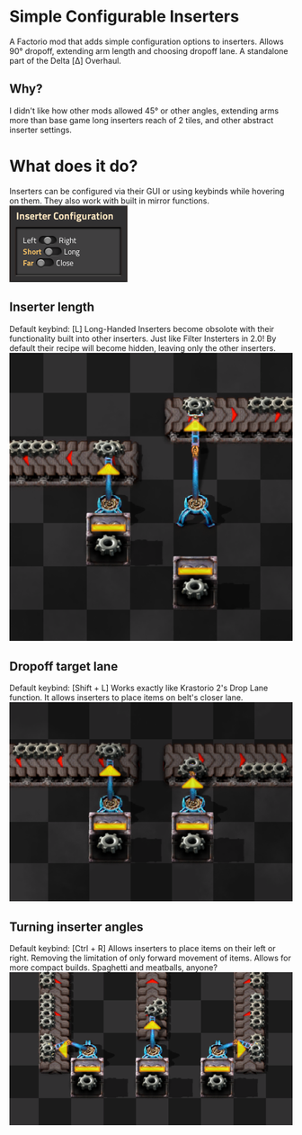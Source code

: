 # Simple Configurable Inserters
A Factorio mod that adds simple configuration options to inserters.
Allows 90° dropoff, extending arm length and choosing dropoff lane.
A standalone part of the Delta [Δ] Overhaul.

## Why?
I didn't like how other mods allowed 45° or other angles, extending arms more than base game long inserters reach of 2 tiles, and other abstract inserter settings.

# What does it do?
Inserters can be configured via their GUI or using keybinds while hovering on them.
They also work with built in mirror functions.
![GUI Showcase](showcase_assets/GUI.png)

## Inserter length
Default keybind: [L]
Long-Handed Inserters become obsolote with their functionality built into other inserters. Just like Filter Insterters in 2.0! 
By default their recipe will become hidden, leaving only the other inserters.
![Variable length](showcase_assets/Length.png)

## Dropoff target lane
Default keybind: [Shift + L]
Works exactly like Krastorio 2's Drop Lane function.
It allows inserters to place items on belt's closer lane.
![Selecting target lane](showcase_assets/Lane.png)

## Turning inserter angles
Default keybind: [Ctrl + R]
Allows inserters to place items on their left or right. Removing the limitation of only forward movement of items. 
Allows for more compact builds. Spaghetti and meatballs, anyone?
![Changing direction](showcase_assets/Direction.png)